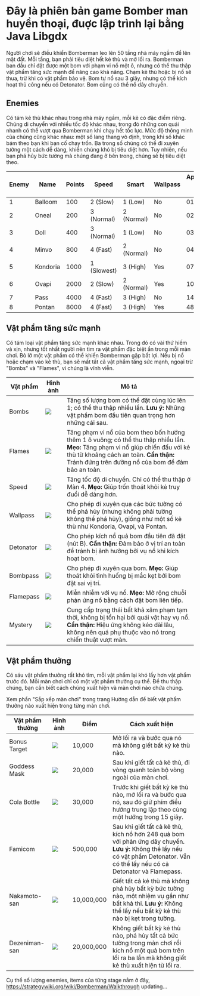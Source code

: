 # Đây là phiên bản game Bomber man huyền thoại, đuợc lập trình lại bằng Java Libgdx

Người chơi sẽ điều khiển Bomberman leo lên 50 tầng nhà máy ngầm để lên mặt đất. Mỗi tầng, bạn phải tiêu diệt hết kẻ thù và mở lối ra. Bomberman ban đầu chỉ đặt được một bom với phạm vi nổ một ô, nhưng có thể thu thập vật phẩm tăng sức mạnh để nâng cao khả năng. Chạm kẻ thù hoặc bị nổ sẽ thua, trừ khi có vật phẩm bảo vệ. Bom tự nổ sau 3 giây, nhưng có thể kích hoạt thủ công nếu có Detonator. Bom cũng có thể nổ dây chuyền.

## Enemies

Có tám kẻ thù khác nhau trong nhà máy ngầm, mỗi kẻ có đặc điểm riêng. Chúng di chuyển với nhiều tốc độ khác nhau, trong đó những con quái nhanh có thể vượt qua Bomberman khi chạy hết tốc lực. Mức độ thông minh của chúng cũng khác nhau: một số lang thang vô định, trong khi số khác bám theo bạn khi bạn cố chạy trốn. Ba trong số chúng có thể đi xuyên tường một cách dễ dàng, khiến chúng khó bị tiêu diệt hơn. Tuy nhiên, nếu bạn phá hủy bức tường mà chúng đang ở bên trong, chúng sẽ bị tiêu diệt theo.

| Enemy  | Name     | Points | Speed       | Smart    | Wallpass | Appearance (First - Last) |
|--------|---------|--------|------------|---------|----------|--------------------------|
| 1      | Balloom  | 100    | 2 (Slow)   | 1 (Low) | No       | 01 - 27                  |
| 2      | Oneal    | 200    | 3 (Normal) | 2 (Normal) | No    | 02 - 32                  |
| 3      | Doll     | 400    | 3 (Normal) | 1 (Low) | No       | 03 - 41                  |
| 4      | Minvo    | 800    | 4 (Fast)   | 2 (Normal) | No    | 04 - 44                  |
| 5      | Kondoria | 1000   | 1 (Slowest) | 3 (High) | Yes     | 07 - 50                  |
| 6      | Ovapi    | 2000   | 2 (Slow)   | 2 (Normal) | Yes    | 10 - 50                  |
| 7      | Pass     | 4000   | 4 (Fast)   | 3 (High) | No      | 14 - 50                  |
| 8      | Pontan   | 8000   | 4 (Fast)   | 3 (High) | Yes     | 48 - 50                  |

## Vật phẩm tăng sức mạnh
Có tám loại vật phẩm tăng sức mạnh khác nhau. Trong đó có vài thứ hiếm và xịn, nhưng tốt nhất người nên tìm ra vật phẩm đặc biệt ẩn trong mỗi màn chơi. Bỏ lỡ một vật phẩm có thể khiến Bomberman gặp bất lợi. Nếu bị nổ hoặc chạm vào kẻ thù, bạn sẽ mất tất cả vật phẩm tăng sức mạnh, ngoại trừ "Bombs" và "Flames", vì chúng là vĩnh viễn.


| Vật phẩm | Hình ảnh                                                                     | Mô tả |
|---------|------------------------------------------------------------------------------|-------------|
| Bombs   | ![](https://cdn.wikimg.net/en/strategywiki/images/e/e4/Bomberman_Bombs.png)  | Tăng số lượng bom có thể đặt cùng lúc lên 1; có thể thu thập nhiều lần. **Lưu ý:** Những vật phẩm bom đầu tiên quan trọng hơn những cái sau. |
| Flames  | ![](https://cdn.wikimg.net/en/strategywiki/images/a/aa/Bomberman_Flames.png) | Tăng phạm vi nổ của bom theo bốn hướng thêm 1 ô vuông; có thể thu thập nhiều lần. **Mẹo:** Tăng phạm vi nổ giúp chiến đấu với kẻ thù từ khoảng cách an toàn. **Cẩn thận:** Tránh đứng trên đường nổ của bom để đảm bảo an toàn. |
| Speed   | ![](https://cdn.wikimg.net/en/strategywiki/images/4/40/Bomberman_Speed.png)  | Tăng tốc độ di chuyển. Chỉ có thể thu thập ở Màn 4. **Mẹo:** Giúp trốn thoát khỏi kẻ truy đuổi dễ dàng hơn. |
| Wallpass | ![](https://cdn.wikimg.net/en/strategywiki/images/7/71/Bomberman_Wallpass.png)                                                                | Cho phép đi xuyên qua các bức tường có thể phá hủy (nhưng không phải tường không thể phá hủy), giống như một số kẻ thù như Kondoria, Ovapi, và Pontan. |
| Detonator | ![](https://cdn.wikimg.net/en/strategywiki/images/e/e7/Bomberman_Detonator.png)                                                                      | Cho phép kích nổ quả bom đầu tiên đã đặt (nút B). **Cẩn thận:** Đảm bảo ở vị trí an toàn để tránh bị ảnh hưởng bởi vụ nổ khi kích hoạt bom. |
| Bombpass | ![](https://cdn.wikimg.net/en/strategywiki/images/e/e7/Bomberman_Bombpass.png)                                                                    | Cho phép đi xuyên qua bom. **Mẹo:** Giúp thoát khỏi tình huống bị mắc kẹt bởi bom đặt sai vị trí. |
| Flamepass | ![](https://cdn.wikimg.net/en/strategywiki/images/0/09/Bomberman_Flamepass.png)                                                                    | Miễn nhiễm với vụ nổ. **Mẹo:** Mở rộng chuỗi phản ứng nổ bằng cách đặt bom liên tiếp. |
| Mystery | ![](https://cdn.wikimg.net/en/strategywiki/images/8/81/Bomberman_Mystery.png)                                                                        | Cung cấp trạng thái bất khả xâm phạm tạm thời, không bị tổn hại bởi quái vật hay vụ nổ. **Cẩn thận:** Hiệu ứng không kéo dài lâu, không nên quá phụ thuộc vào nó trong chiến thuật vượt màn. |


## Vật phẩm thưởng

Có sáu vật phẩm thưởng rất khó tìm, mỗi vật phẩm lại khó lấy hơn vật phẩm trước đó. Mỗi màn chơi chỉ có một vật phẩm thưởng cụ thể. Để thu thập chúng, bạn cần biết cách chúng xuất hiện và màn chơi nào chứa chúng.

Xem phần "Sắp xếp màn chơi" trong trang Hướng dẫn để biết vật phẩm thưởng nào xuất hiện trong từng màn chơi.

| Vật phẩm thưởng  | Hình ảnh      | Điểm      | Cách xuất hiện |
|------------------|---------------|----------|----------------|
| Bonus Target    | ![](https://cdn.wikimg.net/en/strategywiki/images/4/4b/Bomberman_Bonus.png)         | 10,000   | Mở lối ra và bước qua nó mà không giết bất kỳ kẻ thù nào. |
| Goddess Mask    | ![](https://cdn.wikimg.net/en/strategywiki/images/a/af/Bomberman_Goddess.png)  | 20,000   | Sau khi giết tất cả kẻ thù, đi vòng quanh toàn bộ vòng ngoài của màn chơi. |
| Cola Bottle     | ![](https://cdn.wikimg.net/en/strategywiki/images/8/84/Bomberman_Bottle.png)   | 30,000   | Trước khi giết bất kỳ kẻ thù nào, mở lối ra và bước qua nó, sau đó giữ phím điều hướng trung lập theo cùng một hướng trong 15 giây. |
| Famicom         | ![](https://cdn.wikimg.net/en/strategywiki/images/8/84/Bomberman_Famicom.png)       | 500,000  | Sau khi giết tất cả kẻ thù, kích nổ hơn 248 quả bom với phản ứng dây chuyền. **Lưu ý:** Không thể lấy nếu có vật phẩm Detonator. Vẫn có thể lấy nếu có cả Detonator và Flamepass. |
| Nakamoto-san    | ![](https://cdn.wikimg.net/en/strategywiki/images/3/3b/Bomberman_Nakamoto.png)  | 10,000,000 | Giết tất cả kẻ thù mà không phá hủy bất kỳ bức tường nào, một nhiệm vụ gần như bất khả thi. **Lưu ý:** Không thể lấy nếu bất kỳ kẻ thù nào bị kẹt trong tường. |
| Dezeniman-san   | ![](https://cdn.wikimg.net/en/strategywiki/images/d/d9/Bomberman_Dezeniman.png) | 20,000,000 | Không giết bất kỳ kẻ thù nào, phá hủy tất cả bức tường trong màn chơi rồi kích nổ một quả bom trên lối ra ba lần mà không giết kẻ thù xuất hiện từ lối ra. |


Cụ thể số lượng enemies, items của từng stage nằm ở đây, https://strategywiki.org/wiki/Bomberman/Walkthrough updating...
